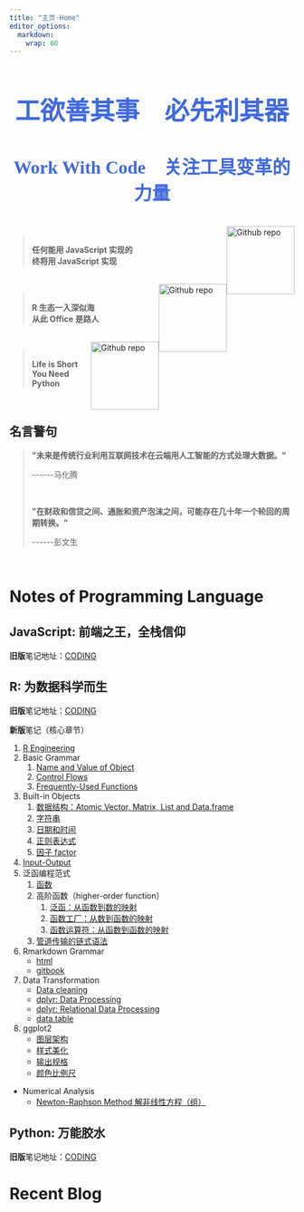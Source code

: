 ```yaml
---
title: "主页·Home"
editor_options:
  markdown:
    wrap: 80
---
```


<h1 style="font-size:44px; color:royalblue; font-family: STKaiTi, &#39;Times New Roman&#39;, Times, serif; font-weight: bold; " align="center">工欲善其事    必先利其器</h1>

<h1 style="font-size:32px; color:royalblue; font-family: STKaiTi, &#39;Times New Roman&#39;, Times, serif; font-weight: bold; " align="center">Work With Code    关注工具变革的力量</h1>

<br/>

<img src="http://humoon-image-hosting-service.oss-cn-beijing.aliyuncs.com/img/typora/JavaScript/imgbin_node-js-javascript-web-application-express-js-computer-software-png.png" alt="Github repo" style="width:120px;float:right;"/>

> <div>
>
> <br/> <strong>任何能用 JavaScript 实现的</strong><br/> <strong>终将用
> JavaScript 实现</strong><br/>
>
> </div>

<br/>

<img src="https://cran.r-project.org/Rlogo.svg" alt="Github repo" style="width:120px;float:right;"/>

> <div>
>
> <br/> <strong>R 生态一入深似海</strong><br/> <strong>从此 Office
> 是路人</strong><br/>
>
> </div>

<br/>

<img src="http://humoon-image-hosting-service.oss-cn-beijing.aliyuncs.com/img/typora/JavaScript/python-logo.png" alt="Github repo" style="width:120px;float:right;"/>

> <div>
>
> <br/> <strong>Life is Short</strong><br/> <strong>You Need
> Python</strong><br/>
>
> </div>

<br/>

## 名言警句

> <div>
>
> <p>
>
> <strong>"未来是传统行业利用互联网技术在云端用人工智能的方式处理大数据。"</strong>
>
> </p>
>
> <p align="right">
>
> ------马化腾
>
> </p>
>
> <br/>
>
> <p>
>
> <strong>"在财政和信贷之间、通胀和资产泡沫之间，可能存在几十年一个轮回的周期转换。"</strong>
>
> </p>
>
> <p align="right">
>
> ------彭文生
>
> </p>
>
> </div>

<br>


# **Notes of Programming Language**

## **JavaScript: 前端之王，全栈信仰**

**旧版**笔记地址：[CODING](https://humoonruc.coding.net/p/notes/d/Notes-of-Programming-Languages/git/tree/master/Notes-JavaScript)

## **R: 为数据科学而生**

**旧版**笔记地址：[CODING](https://humoonruc.coding.net/p/notes/d/Notes-of-Programming-Languages/git/tree/master/Notes-R)



**新版**笔记（核心章节）

1. [R Engineering](/notes/Programming-Language/R/00-R-Engineering/R-Engineering.html)
2. Basic Grammar
   1. [Name and Value of Object](/notes/Programming-Language/R/01-Basic-Grammar/Name-and-Value.html)
   2. [Control Flows](/notes/Programming-Language/R/01-Basic-Grammar/Control-Flows.html)
   3. [Frequently-Used Functions](/notes/Programming-Language/R/01-Basic-Grammar/Frequently-Used-Functions.html)
3. Built-in Objects
   1. [数据结构：Atomic Vector, Matrix, List and Data.frame](/notes/Programming-Language/R/02-Built-in-Objects/0202-Combined-Data-Structure.html)
   2. [字符串](/notes/Programming-Language/R/02-Built-in-Objects/0203-character-string.html)
   3. [日期和时间](/notes/Programming-Language/R/02-Built-in-Objects/0204-日期和时间.html)
   4. [正则表达式](/notes/Programming-Language/R/02-Built-in-Objects/0206-Regular-Expression.html)
   5. [因子 factor](/notes/Programming-Language/R/02-Built-in-Objects/0207-factor.html)
4. [Input-Output](/notes/Programming-Language/R/03-Input-Output/IO及解析文本.html)
5. 泛函编程范式
   1. [函数](/notes/Programming-Language/R/04-Functional/函数.html)
   2. 高阶函数（higher-order function）
      1. [泛函：从函数到数的映射](/notes/Programming-Language/R/04-Functional/functional.html)
      2. [函数工厂：从数到函数的映射](/notes/Programming-Language/R/04-Functional/function-factory.html)
      3. [函数运算符：从函数到函数的映射](/notes/Programming-Language/R/04-Functional/function-operator.html)
   3. [管道传输的链式语法](/notes/Programming-Language/R/04-Functional/pipeline.html)
6. Rmarkdown Grammar
     - [html](/notes/Programming-Language/R/06-Rmarkdown/_main.html)
     - [gitbook](/notes/Programming-Language/R/06-Rmarkdown/_book/index.html)
7. Data Transformation
     - [Data cleaning](/notes/Programming-Language/R/07-数据清洗/数据清洗和重整.html)
     - [dplyr: Data Processing](/notes/Programming-Language/R/08_数据处理/2单表数据处理.html)
     - [dplyr: Relational Data Processing](/notes/Programming-Language/R/08_数据处理/3关系数据处理.html)
     - [data.table](/notes/Programming-Language/R/08-data.table/data.table.html)
8. ggplot2
     - [图层架构](/notes/Programming-Language/R/09-ggplot2/ggplot2-grammar-1.html)
     - [样式美化](/notes/Programming-Language/R/09-ggplot2/ggplot2-grammar-2.html)
     - [输出规格](/notes/Programming-Language/R/09-ggplot2/ggplot2-series.html)
     - [颜色比例尺](/notes/Programming-Language/R/09-ggplot2/color-scale.html)

- Numerical Analysis
  - [Newton-Raphson Method 解非线性方程（组）](/notes/Programming-Language/R/98-Numerical-Analysis/Newton-Raphson.html)



## **Python: 万能胶水**

**旧版**笔记地址：[CODING](https://humoonruc.coding.net/p/notes/d/Notes-of-Programming-Languages/git/tree/master/Notes-Python)



# **Recent Blog**

